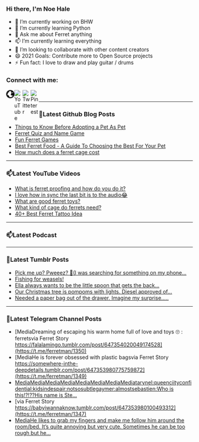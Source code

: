 ### Hi there, I'm Noe Hale

- 🔭 I’m currently working on BHW
- 🌱 I’m currently learning Python
- 💬 Ask me about Ferret anything
- 📫 I’m currently learning everything
- 🔭 I’m looking to collaborate with other content creators
- 😄 2021 Goals: Contribute more to Open Source projects
- ⚡ Fun fact: I love to draw and play guitar / drums

### Connect with me:

[<img align="left" alt="ferretvoice.com" width="22px" src="https://raw.githubusercontent.com/iconic/open-iconic/master/svg/globe.svg" />](https://ferretvoice.com)
[<img align="left" alt="YouTube" width="22px" src="https://cdn.jsdelivr.net/npm/simple-icons@v3/icons/youtube.svg" />](https://www.youtube.com/channel/UCk665XTfaMLVwFVWUmgnDiw)
[<img align="left" alt="Twitter" width="22px" src="https://cdn.jsdelivr.net/npm/simple-icons@v3/icons/twitter.svg" />](https://twitter.com/voiceferret)
[<img align="left" alt="Pinterest" width="22px" src="https://cdn.jsdelivr.net/npm/simple-icons@v3/icons/pinterest.svg" />](https://www.pinterest.com/voiceferret/)

<br />

---
### 🔭Latest Github Blog Posts
<!-- GITHUB:START -->
- [Things to Know Before Adopting a Pet As Pet](http://noehale.github.io/things-to-know-before-adopting-a-pet-as-pet/)
- [Ferret Quiz and Name Game](http://noehale.github.io/ferret-quiz/)
- [Fun Ferret Games](http://noehale.github.io/fun-ferret-games/)
- [Best Ferret Food - A Guide To Choosing the Best For Your Pet](http://noehale.github.io/best-ferret-food/)
- [How much does a ferret cage cost](http://noehale.github.io/how-much-does-a-ferret-cage-cost/)
<!-- GITHUB:END -->
---
### 📫Latest YouTube Videos

<!-- YOUTUBE:START -->
- [What is ferret proofing and how do you do it?](https://www.youtube.com/watch?v=81Syh_DJBQQ)
- [I love how in sync the last bit is to the audio😂](https://www.youtube.com/watch?v=WHBeGHwSlGY)
- [What are good ferret toys?](https://www.youtube.com/watch?v=tPxRilBzc0s)
- [What kind of cage do ferrets need?](https://www.youtube.com/watch?v=xzz6hC3sR5A)
- [40+ Best Ferret Tattoo Idea](https://www.youtube.com/watch?v=KIKqduR6Xcs)
<!-- YOUTUBE:END -->

---
### 📫Latest Podcast

<!-- PODCAST:START -->
<!-- PODCAST:END -->
---
### 📝Latest Tumblr Posts

<!-- TUMBLR:START -->
- [Pick me up? Pweeez? 🥺(I was searching for something on my phone...](https://come-forth-into-the-light.tumblr.com/post/647391724927418368)
- [Fishing for weasels!](https://come-forth-into-the-light.tumblr.com/post/647369108609007616)
- [Ella always wants to be the little spoon that gets the back...](https://come-forth-into-the-light.tumblr.com/post/647346450217451520)
- [Our Christmas tree is pompoms with lights. Diesel approved of...](https://come-forth-into-the-light.tumblr.com/post/647301122278686720)
- [Needed a paper bag out of the drawer. Imagine my surprise…..](https://come-forth-into-the-light.tumblr.com/post/647278535144357888)
<!-- TUMBLR:END -->
---
### 📝Latest Telegram Channel Posts

<!-- TELEGRAM:START -->
- [MediaDreaming of escaping his warm home full of love and toys 🙄 : ferretsvia Ferret Story https://falalamingo.tumblr.com/post/647354020049174528](https://t.me/ferretman/1350)
- [MediaHe is forever obsessed with plastic bagsvia Ferret Story https://somewhere-inthe-deepdetails.tumblr.com/post/647353980775759872](https://t.me/ferretman/1349)
- [MediaMediaMediaMediaMediaMediaMediaMediatarynel:queenciityconfidential:kidsindespair:notsosubtlegaymer:almostsebastien:Who is this!?!??His name is Ste...](https://t.me/ferretman/1348)
- [via Ferret Story https://babyiwannaknow.tumblr.com/post/647353980100493312](https://t.me/ferretman/1347)
- [MediaHe likes to grab my fingers and make me follow him around the room/bed. It’s quite annoying but very cute. Sometimes he can be too rough but he...](https://t.me/ferretman/1346)
<!-- TELEGRAM:END -->
